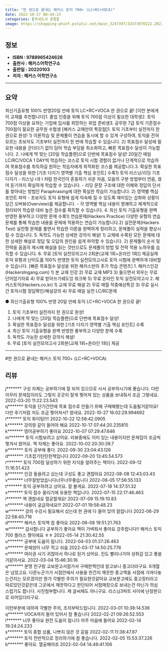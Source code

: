 ```yaml
---
title: "한 권으로 끝내는 해커스 토익 700+ (LC+RC+VOCA)"
date: 2022-10-27 08:44:23
categories: [국내도서 종합]
image: https://shopping-phinf.pstatic.net/main_3247397/32473970222.20221019152030.jpg
---
```


## **정보**

- **ISBN : 9788965424628**
- **출판사 : 해커스어학연구소**
- **출판일 : 20220103**
- **저자 : 해커스 어학연구소**

------



## **요약**

최신기출유형 100% 반영20일 만에 토익 LC+RC+VOCA 한 권으로 끝! [이런 분에게 이 교재를 추천합니다]1. 졸업 인증을 위해 토익 700점 이상이 필요한 대학생2. 토익 700점 이상을 요하는 기업에 입사를 희망하는 취업 준비생3. 공무원 7급 토익 기준점수 700점이 필요한 공무원 수험생 [해커스 교재만의 특장점]1. 토익 기초부터 실전까지 한 권으로 완성! 1) 이론학습 및 문제풀이 연습을 동시에 할 수 있게 구성하여, 토익을 전혀 모르는 초보자도 기초부터 실전까지 한 번에 학습할 수 있습니다. 2) 목표점수 달성에 필요한 내용을 군더더기 없이 담아 학습 부담을 최소화하고, 빠른 목표점수 달성이 가능합니다. 2. 나에게 딱 맞는 [20일 학습플랜]으로 단번에 목표점수 달성! 20일간 매일 LC/RC/VOCA 1 DAY씩 학습하는 코스로 토익 시험 경험이 없거나 단계적으로 학습하여 목표점수를 취득하길 원하는 학습자에게 최적화된 코스를 제공합니다.3. 확실한 목표점수 달성을 위한 [기초 다지기  영역별 기출 핵심 포인트] 수록1) 토익 리스닝/리딩 기초 다지기 - 리스닝 r과 l 처럼 한국인이 혼동하기 쉬운 자음, 모음의 구분 방법부터 연음, 끊어 듣기까지 확실하게 학습할 수 있습니다.  - 리딩 문장 구조에 대한 이해와 정답의 단서를 찾아내는 방법인 Paraphrasing에 대한 확실한 학습이 가능합니다. 2) 영역별 핵심 포인트 파악 - 초보자도 토익 유형에 쉽게 익숙해 질 수 있도록 재미있는 삽화와 상황이 담긴 오버뷰(Overview)를 제공합니다. - 각 영역별 핵심 내용이 명쾌하고 체계적으로 정리되어 학습량 대비 높은 점수를 획득할 수 있습니다. 4. 최신 토익 기출유형을 완벽 반영한 풍부하고 다양한 문제 수록1) 연습문제(Hackers Practice) 다양한 유형의 연습문제를 통해 학습한 내용을 문제에 적용하는 연습이 가능합니다.2) 실전문제(Hackers Test) 실전형 문제를 풀면서 학습한 이론을 완벽하게 정리하고, 문제풀이 실력을 향상시킬 수 있습니다. 5. 독학도 가능한 상세한 강의식 해설! 1) 교재에 수록된 모든 문제에 대한 상세한 해설로 정답 및 오답의 원인을 쉽게 파악할 수 있습니다. 2) 문제풀이 순서 및 전략을 꼼꼼히 제시해 해설을 읽는 것만으로도 문제풀이 방법 및 전략 적용 노하우를 습득할 수 있습니다.  6. 무료 [토익 실전모의고사 2회분(교재 1회+온라인 1회)] 제공실제 토익 유형과 난이도를 100% 반영한 토익 실전모의고사로 토익 시험에 완벽하게 대비할 수 있습니다. [빠른 목표점수 달성을 위한 해커스만의 추가 학습 콘텐츠] 1. 해커스인강(HackersIngang.com) 1) 본 교재 인강 2) 무료 교재 MP3 3) 들으면서 외우는 무료 단어암기자료 4) 무료 받아쓰기쉐도잉 워크북 5) 무료 온라인 토익 실전모의고사 2. 해커스토익(Hackers.co.kr) 1) 교재 무료 해설 2) 무료 매월 적중예상특강 3) 무료 실시간 토익시험 정답확인/해설강의 4) 무료 매일 실전 LC/RC문제

● 최신기출유형 100% 반영 
20일 만에 토익 LC+RC+VOCA 한 권으로 끝!

1. 토익 기초부터 실전까지 한 권으로 완성!
2. 나에게 딱 맞는 [20일 학습플랜]으로 단번에 목표점수 달성!
3. 확실한 목표점수 달성을 위한 [기초 다지기  영역별 기출 핵심 포인트] 수록
4. 최신 토익 기출유형을 완벽 반영한 풍부하고 다양한 문제 수록
5. 독학도 가능한 상세한 강의식 해설!
6. 무료 [토익 실전모의고사 2회분(교재 1회+온라인 1회)] 제공



------

#한 권으로 끝내는 해커스 토익 700+ (LC+RC+VOCA)


## **리뷰** 

  j******* 구성 자체는 공부하기에 잘 되어 있으므로 사서 공부하시기에 좋습니다. 다만 아무리 문제집이라도 그렇지 곳곳이 잘게 찢어져 있는 상품을 보내줘서 조금 그렇네요. 2022-03-20 11:22:23.543 <br/>  q******* 토익을 단기간안에 목표 점수로 만들기 위해 구매해봤는데 도움될거같아요! 다만 후기처럼 저도 조금 찢어져서? 왔네요. 2022-10-27 16:02:29.994692 <br/>  i******* 토익 화이팅!!!! 2022-10-22 12:58:42.0905 <br/>  k******* 강의랑 같이 들어야 해요 2022-10-17 07:44:20.235815 <br/>  k******* 영어공부하기 좋아요 2022-10-07 07:29:47.646 <br/>  m******* 토익 시험보려고 샀어요. 리뷰중에도 이미 있는 내용이지만 문제집이 조금씩 찢겨서 왔어요. 책 자체는 좋아요. 2022-10-02 20:30:39.7 <br/>  p******* 토익 공부에 좋다. 2022-09-30 23:04:43.126 <br/>  d******* 기초잡기탄탄한책입니다 2022-09-20 13:45:54.573 <br/>  r******* 토익 700점 달성하기 위한 지식을 알려주는 책이다. 2022-09-12 11:16:51.423 <br/>  b******* 인강 들을려고 샀는데 구성도 좋고 괜찮아요 2022-08-08 12:43:03.43 <br/>  v******* 너무잘받았습니다너무너무좋습니다 2022-08-05 17:56:55.133 <br/>  t******* 토익 공부하려고 샀어요. 잘 볼게요. 2022-07-18 14:37:51.32 <br/>  x******* 토익 점수 올리기에 유용한 책입니다. 2022-07-15 22:17:46.463 <br/>  i******* 책 괜찮네요 열공할게요! 2022-07-09 15:19:10.83 <br/>  n******* 내용이 궁금하네요!!! 2022-07-01 19:58:48.23 <br/>  w******* 강의 수강시 필요해서 샀는데 한 권에 다 들어 있어 알찹니다 2022-06-29 22:58:40.716 <br/>  d******* 해커스 토익책 참 좋아요 2022-06-08 19:51:21.763 <br/>  w******* 감사합니다 공부하기 좋아요 책이 가벼워서 좋아요 강추랍니다!! 해커스 토익 700 플러스 짱이에요 ㅎㅎ 2022-05-14 21:30:42.55 <br/>  u******* 공부에 도움이 됩니다. 2022-04-03 01:37:26.463 <br/>  o******* 문제양이 너무 적고 쉬움 2022-03-17 14:50:25.776 <br/>  n******* 여러권 사기 귀찮아서 하나로 된거 샀어요. 진도 빨리나가야 성취감 있고 좋을거같아서요. 2022-03-04 15:46:30.16 <br/>  q******* 분명 친구랑 교보문고서점가서 구매한책인데
알고보니 중고더라구요. 6개월은 넘었고요.
다른누군가가 서점안에서 사용을 한건지 
깨끗한 중고책을 서점에 가져다놓는건지는 모르겠지만
뭔가 각별한 주의가 필요한것같아요
교보문고에도 중고장터라고 따로있던것같은데
그곳에서 깨끗하다고 판단되어 서점매장으로 보내는건 아닌가 의심스럽기도 합니다.
사진첨부합니다.
제 글씨체도 아니구요.
리스닝3파트 사이에 난장판으로 되어있더라구요.

이런부분에 대하여 각별한 주의,
조치부탁드립니다. 2022-03-01 10:38:14.536 <br/>  q******* VOCA까지 들어 있어서 참 좋습니다 2022-02-21 09:26:52.553 <br/>  i******* 너무 좋아요 완전 도움이 됩니다 아주 마음에 들어요 2022-02-14 19:24:24.233 <br/>  s******* 토익 종합 상품, 나쁘지 않은 것 같음 2022-02-11 11:38:47.87 <br/>  u******* 토익 전반적으로 정리하기에 참 좋습니다. 2022-02-05 15:53:37.226 <br/>  b******* 좋아요. 열공해야죠 2022-02-04 14:46:41.106 <br/>